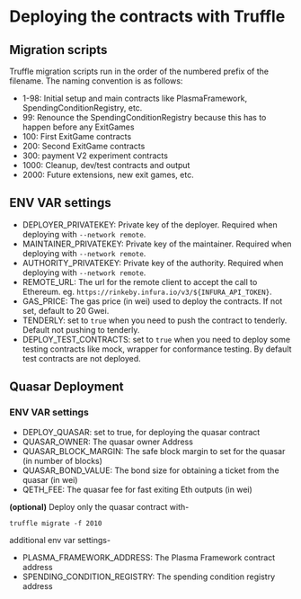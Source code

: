 # Deploying the contracts with Truffle

## Migration scripts
Truffle migration scripts run in the order of the numbered prefix of the filename. The naming convention is as follows:

- 1-98: Initial setup and main contracts like PlasmaFramework, SpendingConditionRegistry, etc.
- 99: Renounce the SpendingConditionRegistry because this has to happen before any ExitGames
- 100: First ExitGame contracts
- 200: Second ExitGame contracts
- 300: payment V2 experiment contracts
- 1000: Cleanup, dev/test contracts and output
- 2000: Future extensions, new exit games, etc.

## ENV VAR settings
- DEPLOYER_PRIVATEKEY: Private key of the deployer. Required when deploying with `--network remote`.
- MAINTAINER_PRIVATEKEY: Private key of the maintainer. Required when deploying with `--network remote`.
- AUTHORITY_PRIVATEKEY: Private key of the authority. Required when deploying with `--network remote`.
- REMOTE_URL: The url for the remote client to accept the call to Ethereum. eg. `https://rinkeby.infura.io/v3/${INFURA_API_TOKEN}`.
- GAS_PRICE: The gas price (in wei) used to deploy the contracts. If not set, default to 20 Gwei.
- TENDERLY: set to `true` when you need to push the contract to tenderly. Default not pushing to tenderly.
- DEPLOY_TEST_CONTRACTS: set to `true` when you need to deploy some testing contracts like mock, wrapper for conformance testing. By default test contracts are not deployed.

## Quasar Deployment
### ENV VAR settings
- DEPLOY_QUASAR: set to true, for deploying the quasar contract
- QUASAR_OWNER: The quasar owner Address
- QUASAR_BLOCK_MARGIN: The safe block margin to set for the quasar (in number of blocks)
- QUASAR_BOND_VALUE: The bond size for obtaining a ticket from the quasar (in wei)
- QETH_FEE: The quasar fee for fast exiting Eth outputs (in wei)

**(optional)** 
Deploy only the quasar contract with-
```
truffle migrate -f 2010
```
additional env var settings-
- PLASMA_FRAMEWORK_ADDRESS: The Plasma Framework contract address
- SPENDING_CONDITION_REGISTRY: The spending condition registry address
